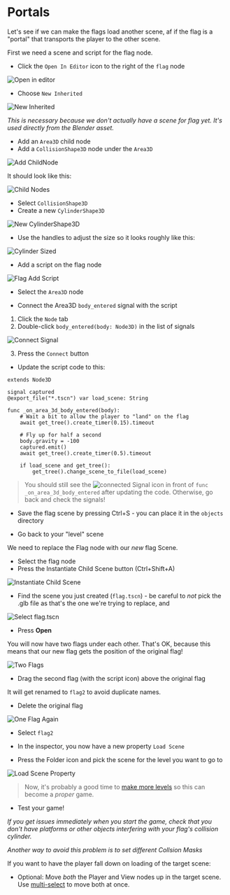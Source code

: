# Portals

Let's see if we can make the flags load another scene, af if the flag is a "portal" that transports the player to the other scene.

First we need a scene and script for the flag node.

* Click the `Open In Editor` icon to the right of the `flag` node

![Open in editor](res/portals/flag_open_in_editor.png)

* Choose `New Inherited`

![New Inherited](res/portals/new_inherited.png)

_This is necessary because we don't actually have a scene for flag yet. It's used directly from the Blender asset._

* Add an `Area3D` child node
* Add a `CollisionShape3D` node under the `Area3D`

![Add ChildNode](res/portals/add_child_node.png)

It should look like this:

![Child Nodes](res/portals/child_nodes.png)

* Select `CollisionShape3D`
* Create a new `CylinderShape3D`

![New CylinderShape3D](res/portals/new_cylindershape3d.png)

* Use the handles to adjust the size so it looks roughly like this:

![Cylinder Sized](res/portals/cylinder_sized.png)

* Add a script on the flag node

![Flag Add Script](res/portals/flag_add_script.png)

* Select the `Area3D` node

* Connect the Area3D `body_entered` signal with the script
 1. Click the `Node` tab
 2. Double-click `body_entered(body: Node3D)` in the list of signals

![Connect Signal](res/portals/connect_signal_1.png)

  3. Press the `Connect` button

* Update the script code to this:

```gdscript
extends Node3D

signal captured
@export_file("*.tscn") var load_scene: String

func _on_area_3d_body_entered(body):
	# Wait a bit to allow the player to "land" on the flag
	await get_tree().create_timer(0.15).timeout

	# Fly up for half a second
	body.gravity = -100
	captured.emit()
	await get_tree().create_timer(0.5).timeout

	if load_scene and get_tree():
		get_tree().change_scene_to_file(load_scene)
```

> You should still see the ![connected Signal](../assets/icon_connected_signal.png) icon in front of `func _on_area_3d_body_entered` after updating the code. Otherwise, go back and check the signals!

* Save the flag scene by pressing Ctrl+S - you can place it in the `objects` directory

* Go back to your "level" scene

We need to replace the Flag node with our _new_ flag Scene.

* Select the flag node
* Press the Instantiate Child Scene button (Ctrl+Shift+A)

![Instantiate Child Scene](res/portals/instantiate_child_scene.png)

 * Find the scene you just created (`flag.tscn`) - be careful to *not* pick the .glb file as that's the one we're trying to replace, and

![Select flag.tscn](res/portals/select_flag_tscn.png)

* Press **Open**

You will now have two flags under each other. That's OK, because this means that our new flag gets the position of the original flag!

![Two Flags](res/portals/two_flags.png)

* Drag the second flag (with the script icon) above the original flag 

It will get renamed to `flag2` to avoid duplicate names.

* Delete the original flag

![One Flag Again](res/portals/one_flag_again.png)

* Select `flag2`

* In the inspector, you now have a new property `Load Scene`

* Press the Folder icon and pick the scene for the level you want to go to

![Load Scene Property](res/portals/load_scene_property.png)

> Now, it's probably a good time to [make more levels](more_levels.md) so this can become a _proper_ game.

* Test your game!

_If you get issues immediately when you start the game, check that you don't have platforms or other objects interfering with your flag's collision cylinder._

_Another way to avoid this problem is to set different Collsion Masks_

If you want to have the player fall down on loading of the target scene:

* Optional: Move *both* the Player and View nodes up in the target scene. Use [multi-select](multi_select.md) to move both at once.
